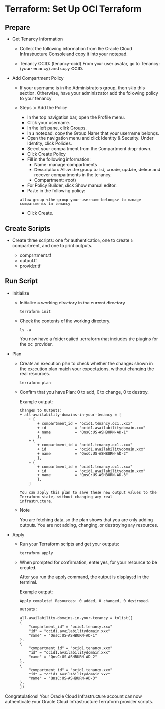 # Terraform: Set Up OCI Terraform

## Prepare

* Get Tenancy Information

    - Collect the following information from the Oracle Cloud Infrastructure Console and copy it into your notepad.

    - Tenancy OCID: (tenancy-ocid)
    From your user avatar, go to Tenancy: (your-tenancy) and copy OCID.

* Add Compartment Policy

    - If your username is in the Administrators group, then skip this section. Otherwise, have your administrator add the following policy to your tenancy

    - Steps to Add the Policy

        - In the top navigation bar, open the Profile menu.
        - Click your username.
        - In the left pane, click Groups.
        - In a notepad, copy the Group Name that your username belongs.
        - Open the navigation menu and click Identity & Security. Under Identity, click Policies.
        - Select your compartment from the Compartment drop-down.
        - Click Create Policy.
        - Fill in the following information:
            - Name: manage-compartments
            - Description: Allow the group <the-group-your-username-belongs> to list, create, update, delete and recover compartments in the tenancy.
            - Compartment: <your-tenancy>(root)
        - For Policy Builder, click Show manual editor.
        - Paste in the following policy:
        ```
        allow group <the-group-your-username-belongs> to manage compartments in tenancy
        ```
        - Click Create.

## Create Scripts

* Create three scripts: one for authentication, one to create a compartment, and one to print outputs.

    - compartment.tf
    - output.tf
    - provider.tf

## Run Script

* Initialize
    - Initialize a working directory in the current directory.
        ```
        terraform init
        ```

    - Check the contents of the working directory.
        ```
        ls -a
        ```
        You now have a folder called .terraform that includes the plugins for the oci provider.

* Plan

    - Create an execution plan to check whether the changes shown in the execution plan match your expectations, without changing the real resources.
        ```
        terraform plan
        ```
    - Confirm that you have Plan: 0 to add, 0 to change, 0 to destroy.
        
        Example output:

        ```
        Changes to Outputs:
        + all-availability-domains-in-your-tenancy = [
            + {
                + compartment_id = "ocid1.tenancy.oc1..xxx"
                + id             = "ocid1.availabilitydomain.xxx"
                + name           = "QnsC:US-ASHBURN-AD-1"
                },
            + {
                + compartment_id = "ocid1.tenancy.oc1..xxx"
                + id             = "ocid1.availabilitydomain.xxx"
                + name           = "QnsC:US-ASHBURN-AD-2"
                },
            + {
                + compartment_id = "ocid1.tenancy.oc1..xxx"
                + id             = "ocid1.availabilitydomain.xxx"
                + name           = "QnsC:US-ASHBURN-AD-3"
                },
            ]

        You can apply this plan to save these new output values to the Terraform state, without changing any real
        infrastructure.
        ```
    - Note
    
        You are fetching data, so the plan shows that you are only adding outputs. You are not adding, changing, or destroying any resources.

* Apply

    - Run your Terraform scripts and get your outputs:

        ```
        terraform apply
        ```
    - When prompted for confirmation, enter yes, for your resource to be created.
    
        After you run the apply command, the output is displayed in the terminal.

        Example output:
        ```
        Apply complete! Resources: 0 added, 0 changed, 0 destroyed.

        Outputs:

        all-availability-domains-in-your-tenancy = tolist([
        {
            "compartment_id" = "ocid1.tenancy.xxx"
            "id" = "ocid1.availabilitydomain.xxx"
            "name" = "QnsC:US-ASHBURN-AD-1"
        },
        {
            "compartment_id" = "ocid1.tenancy.xxx"
            "id" = "ocid1.availabilitydomain.xxx"
            "name" = "QnsC:US-ASHBURN-AD-2"
        },
        {
            "compartment_id" = "ocid1.tenancy.xxx"
            "id" = "ocid1.availabilitydomain.xxx"
            "name" = "QnsC:US-ASHBURN-AD-3"
        },
        ])
        ```

Congratulations! Your Oracle Cloud Infrastructure account can now authenticate your Oracle Cloud Infrastructure Terraform provider scripts.
